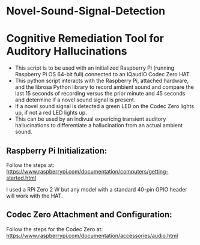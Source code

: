 # Novel-Sound-Signal-Detection
# Cognitive Remediation Tool for Auditory Hallucinations

- This script is to be used with an initialized Raspberry Pi (running Raspberry Pi OS 64-bit full) connected to an IQaudIO Codec Zero HAT.
- This python script interacts with the Raspberry Pi, attached hardware, and the librosa Python library to record ambient sound and compare the last 15 seconds of recording versus the prior minute and 45 seconds and determine if a novel sound signal is present.
- If a novel sound signal is detected a green LED on the Codec Zero lights up, if not a red LED lights up.
- This can be used by an indivual expericing transient auditory hallucinations to differentiate a hallucination from an actual ambient sound.

##  Raspberry Pi Initialization:
Follow the steps at: https://www.raspberrypi.com/documentation/computers/getting-started.html

I used a RPi Zero 2 W but any model with a standard 40-pin GPIO header will work with the HAT.

## Codec Zero Attachment and Configuration:
Follow the steps for the Codec Zero at: https://www.raspberrypi.com/documentation/accessories/audio.html



